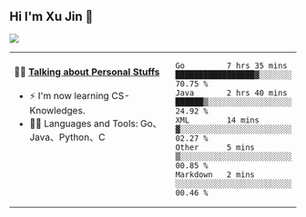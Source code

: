 
## Hi I'm Xu Jin 👋
![](https://komarev.com/ghpvc/?username=jiayouxujin&color=brightgreen&label=PROFILE+VIEWS)



<table align="center">
<tr>
<td valign="top" width="60%">

#### 🏋️‍♀️ <a href="https://github.com/jiayouxujin" target="_blank">Talking about Personal Stuffs</a>
<!-- recent_releases starts -->

- ⚡  I'm now learning CS-Knowledges.  
- 🏊‍♂️ Languages and Tools: Go、Java、Python、C
<!-- recent_releases ends -->
</td>
<td>
 
<!--START_SECTION:waka-->
```text
Go         7 hrs 35 mins   █████████████████▓░░░░░░░   70.75 % 
Java       2 hrs 40 mins   ██████▒░░░░░░░░░░░░░░░░░░   24.92 % 
XML        14 mins         ▓░░░░░░░░░░░░░░░░░░░░░░░░   02.27 % 
Other      5 mins          ▒░░░░░░░░░░░░░░░░░░░░░░░░   00.85 % 
Markdown   2 mins          ░░░░░░░░░░░░░░░░░░░░░░░░░   00.46 % 
```
<!--END_SECTION:waka-->
 
</td>
</tr>
</table>





